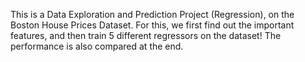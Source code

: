 This is a Data Exploration and Prediction Project (Regression), on the Boston House Prices Dataset. For this, we first find out the important features, and then train 5 different regressors on the dataset! The performance is also compared at the end.  